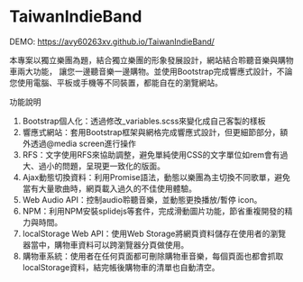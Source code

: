 # TaiwanIndieBand
DEMO: https://avy60263xv.github.io/TaiwanIndieBand/

本專案以獨立樂團為題，結合獨立樂團的形象發展設計，網站結合聆聽音樂與購物車兩大功能，
讓您一邊聽音樂一邊購物。並使用Bootstrap完成響應式設計，不論您使用電腦、平板或手機等不同裝置，都能自在的瀏覽網站。

功能說明
1. Bootstrap個人化：透過修改_variables.scss來變化成自己客製的樣板
2. 響應式網站：套用Bootstrap框架與網格完成響應式設計，但更細節部分，額外透過@media screen進行操作
3. RFS：文字使用RFS來協助調整，避免單純使用CSS的文字單位如rem會有過大、過小的問題，呈現更一致化的版面。
4. Ajax動態切換資料：利用Promise語法，動態以樂團為主切換不同歌單，避免當有大量歌曲時，網頁載入過久的不佳使用體驗。
5. Web Audio API：控制audio聆聽音樂，並動態更換播放/暫停 icon。
6. NPM：利用NPM安裝splidejs等套件，完成滑動圖片功能，節省重複開發的精力與時間。
7. localStorage Web API：使用Web Storage將網頁資料儲存在使用者的瀏覽器當中，購物車資料可以跨瀏覽器分頁做使用。
8. 購物車系統：使用者在任何頁面都可刪除購物車音樂，每個頁面也都會抓取localStorage資料，結完帳後購物車的清單也自動清空。
